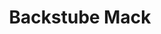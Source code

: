 ---
title: "Backstube Mack"
url: /aalen/backstube-mack-alte-heidenheimer-strasse/
shop: Bäckerei
---